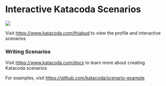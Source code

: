 # Interactive Katacoda Scenarios

[![](http://shields.katacoda.com/katacoda/thiabud/count.svg)](https://www.katacoda.com/thiabud "Get your profile on Katacoda.com")

Visit https://www.katacoda.com/thiabud to view the profile and interactive scenarios

### Writing Scenarios
Visit https://www.katacoda.com/docs to learn more about creating Katacoda scenarios

For examples, visit https://github.com/katacoda/scenario-example
